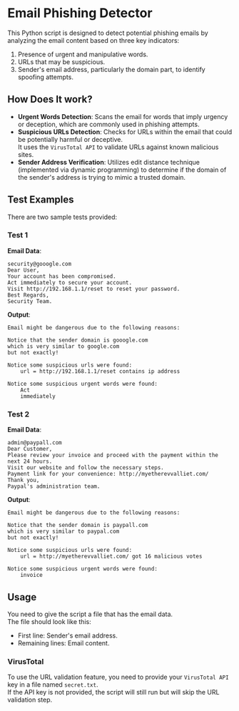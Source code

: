 # Email Phishing Detector

This Python script is designed to detect potential phishing emails by analyzing the email content based on three key indicators:
1. Presence of urgent and manipulative words.
2. URLs that may be suspicious.
3. Sender's email address, particularly the domain part, to identify spoofing attempts.

## How Does It work?

- **Urgent Words Detection**: Scans the email for words that imply urgency or deception, which are commonly used in phishing attempts.
- **Suspicious URLs Detection**: Checks for URLs within the email that could be potentially harmful or deceptive.  
    It uses the `VirusTotal API` to validate URLs against known malicious sites.
- **Sender Address Verification**: Utilizes edit distance technique (implemented via dynamic programming) to determine if the domain of the sender's address is trying to mimic a trusted domain.

## Test Examples
There are two sample tests provided:

### Test 1
**Email Data**:   
``` 
security@gooogle.com  
Dear User,  
Your account has been compromised.  
Act immediately to secure your account.  
Visit http://192.168.1.1/reset to reset your password.  
Best Regards,  
Security Team.  
```
**Output**:
```
Email might be dangerous due to the following reasons:

Notice that the sender domain is gooogle.com
which is very similar to google.com
but not exactly!

Notice some suspicious urls were found:
	url = http://192.168.1.1/reset contains ip address

Notice some suspicious urgent words were found:
	Act
	immediately
```

### Test 2
**Email Data**:
``` 
admin@paypall.com
Dear Customer,
Please review your invoice and proceed with the payment within the next 24 hours.
Visit our website and follow the necessary steps.
Payment link for your convenience: http://myetherevvalliet.com/
Thank you,
Paypal's administration team.
```

**Output**:
```
Email might be dangerous due to the following reasons:

Notice that the sender domain is paypall.com
which is very similar to paypal.com
but not exactly!

Notice some suspicious urls were found:
	url = http://myetherevvalliet.com/ got 16 malicious votes

Notice some suspicious urgent words were found:
	invoice
```
## Usage

You need to give the script a file that has the email data.  
The file should look like this:  
- First line: Sender's email address.
- Remaining lines: Email content.

### VirusTotal
To use the URL validation feature, you need to provide your `VirusTotal API` key in a file named `secret.txt`.  
If the API key is not provided, the script will still run but will skip the URL validation step.
